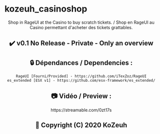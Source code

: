 # kozeuh_casinoshop
<div align='center'>Shop in RageUI at the Casino to buy scratch tickets. / Shop en RageUI au Casino permettant d'acheter des tickets grattables.</div>

<h2 align='center'>✔️ v0.1 No Release - Private - Only an overview </h2>

<h2 align='center'>🔒 Dépendances / Dependencies :</h2>
<div align='center'>

    RageUI [Fourni/Provided] - https://github.com/iTexZoz/RageUI
    es_extended [ESX v1] - https://github.com/esx-framework/es_extended/
</div>

<h2 align='center'>📷 Vidéo / Preview :</h2>
<div align='center'>https://streamable.com/0zt17s </div>

<h2 align='center'>🔖 Copyright (C) 2020 KoZeuh</h2>
